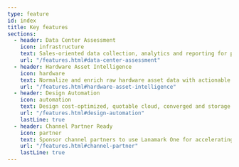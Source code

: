 ```yaml
---
type: feature
id: index
title: Key features
sections:
  - header: Data Center Assessment
    icon: infrastructure
    text: Sales-oriented data collection, analytics and reporting for physical and virtual infrastructure.
    url: "/features.html#data-center-assessment"
  - header: Hardware Asset Intelligence
    icon: hardware
    text: Normalize and enrich raw hardware asset data with actionable business metrics to&nbsp;demonstrate the&nbsp;value of a technology refresh.
    url: "/features.html#hardware-asset-intelligence"
  - header: Design Automation
    icon: automation
    text: Design cost-optimized, quotable cloud, converged and storage solutions using real workload assessment data.
    url: "/features.html#design-automation"
    lastLine: true
  - header: Channel Partner Ready
    icon: partner
    text: Sponsor channel partners to use Lanamark One for accelerating design and delivery of your solutions and services.
    url: "/features.html#channel-partner"
    lastLine: true
---
```

